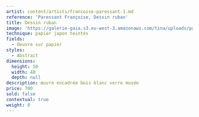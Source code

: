 ```yaml
---
artist: content/artists/francoise-paressant-1.md
reference: 'Paressant Françoise, Dessin ruban'
title: Dessin ruban
image: 'https://galerie-gaia.s3.eu-west-3.amazonaws.com/tina/uploads/paressant-francoise/galerie-gaia-francoise-paressant-dessin ruban.jpg'
technique: papier japon teintés
fields:
  - Oeuvre sur papier
styles:
  - Abstrait
dimensions:
  height: 50
  width: 40
  depth: null
description: œuvre encadrée bois blanc verre musée
price: 700
sold: false
contextual: true
weight: 0
---
```


